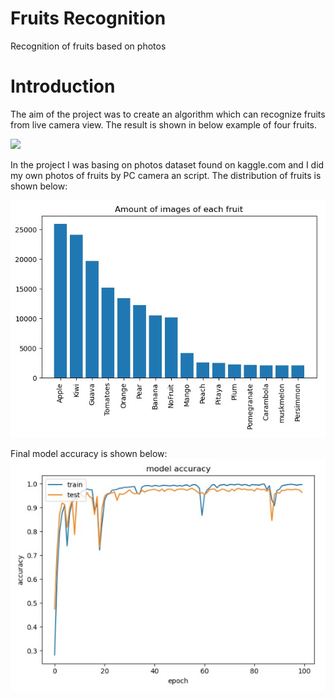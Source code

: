 # Fruits Recognition
Recognition of fruits based on photos

# Introduction
The aim of the project was to create an algorithm which can recognize fruits from live camera view. The result is shown in below example of four fruits. 

<a href= "https://github.com/Horytnik/FruitsRecognition/blob/master/FruitRecognitionWorkingExample.gif"><img src = "https://github.com/Horytnik/FruitsRecognition/blob/master/FruitRecognitionWorkingExample.gif" /></a>

In the project I was basing on photos dataset found on kaggle.com and I did my own photos of fruits by PC camera an script. The distribution of fruits is shown below: 

<a href= "https://github.com/Horytnik/FruitsRecognition/blob/master/readmeImages/fruitsDistribution.jpg"><img src = "https://github.com/Horytnik/FruitsRecognition/blob/master/readmeImages/fruitsDistribution.jpg" /></a>

Final model accuracy is shown below:
<a href= "https://github.com/Horytnik/FruitsRecognition/blob/master/readmeImages/modelAccuracy.jpg"><img src = "https://github.com/Horytnik/FruitsRecognition/blob/master/readmeImages/modelAccuracy.jpg" /></a>
